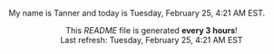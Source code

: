 My name is Tanner and today is Tuesday, February 25, 4:21 AM EST.

<p align="center">This <i>README</i> file is generated <b>every 3 hours</b>!</br>Last refresh: Tuesday, February 25, 4:21 AM EST<br /></p>

